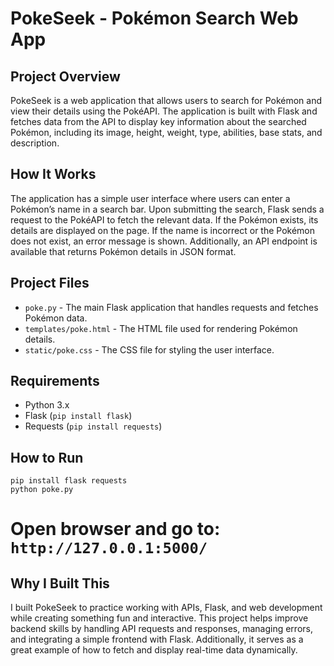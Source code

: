 # PokeSeek - Pokémon Search Web App

## Project Overview  
PokeSeek is a web application that allows users to search for Pokémon and view their details using the PokéAPI. The application is built with Flask and fetches data from the API to display key information about the searched Pokémon, including its image, height, weight, type, abilities, base stats, and description.

## How It Works  
The application has a simple user interface where users can enter a Pokémon’s name in a search bar. Upon submitting the search, Flask sends a request to the PokéAPI to fetch the relevant data. If the Pokémon exists, its details are displayed on the page. If the name is incorrect or the Pokémon does not exist, an error message is shown. Additionally, an API endpoint is available that returns Pokémon details in JSON format.

## Project Files  
- `poke.py` - The main Flask application that handles requests and fetches Pokémon data.  
- `templates/poke.html` - The HTML file used for rendering Pokémon details.  
- `static/poke.css` - The CSS file for styling the user interface.  

## Requirements  
- Python 3.x  
- Flask (`pip install flask`)  
- Requests (`pip install requests`)  

## How to Run  

`pip install flask requests`  
`python poke.py`  
# Open browser and go to: `http://127.0.0.1:5000/`

## Why I Built This  
I built PokeSeek to practice working with APIs, Flask, and web development while creating something fun and interactive. This project helps improve backend skills by handling API requests and responses, managing errors, and integrating a simple frontend with Flask. Additionally, it serves as a great example of how to fetch and display real-time data dynamically.
